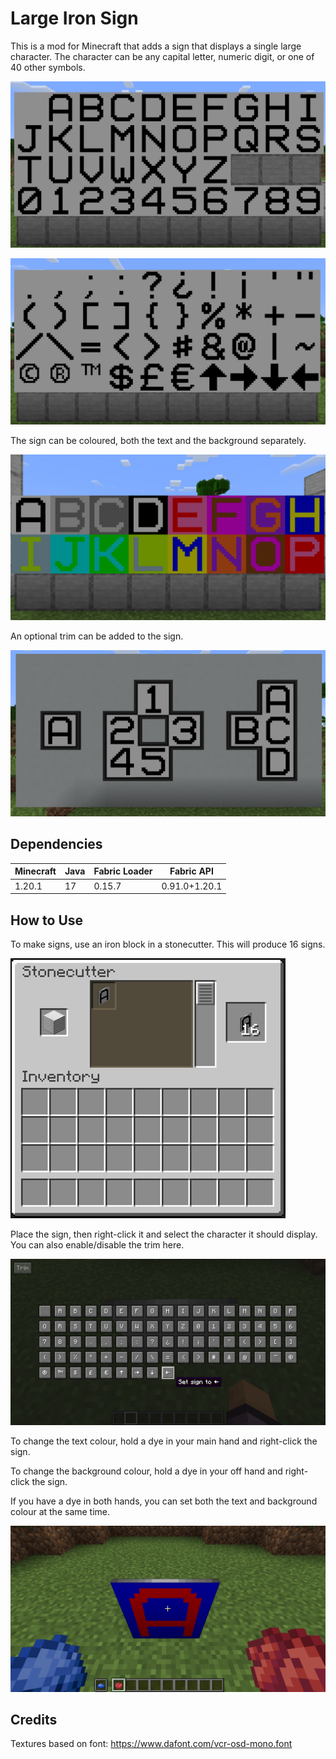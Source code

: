 # Large Iron Sign

This is a mod for Minecraft that adds a sign that displays a single large character. The character can be any capital letter, numeric digit, or one of 40 other symbols.

![All symbols](screenshots/alphanumeric.png)

![All symbols](screenshots/othersymbols.png)

The sign can be coloured, both the text and the background separately.

![All colours](screenshots/colours.png)

An optional trim can be added to the sign.

![All colours](screenshots/trim.png)


## Dependencies

| Minecraft | Java | Fabric Loader | Fabric API    |
|-----------|------|---------------|---------------|
| 1.20.1    | 17   | 0.15.7        | 0.91.0+1.20.1 |


## How to Use

To make signs, use an iron block in a stonecutter. This will produce 16 signs.

![How to make sign](screenshots/making.png)

Place the sign, then right-click it and select the character it should display. You can also enable/disable the trim here.

![How to select character](screenshots/selection.png)

To change the text colour, hold a dye in your main hand and right-click the sign.

To change the background colour, hold a dye in your off hand and right-click the sign.

If you have a dye in both hands, you can set both the text and background colour at the same time.

![How to dye the sign](screenshots/colouring.png)


## Credits

Textures based on font: https://www.dafont.com/vcr-osd-mono.font
